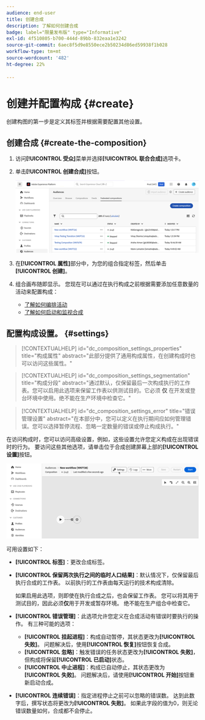 ```yaml
---
audience: end-user
title: 创建合成
description: 了解如何创建合成
badge: label="限量发布版" type="Informative"
exl-id: 4f510805-b700-444d-89bb-832eaa1e3242
source-git-commit: 6aec8f5d9e8550ece2b50234d86ed59938f1b028
workflow-type: tm+mt
source-wordcount: '482'
ht-degree: 22%

---
```


# 创建并配置构成 {#create}

创建构图的第一步是定义其标签并根据需要配置其他设置。

## 创建合成 {#create-the-composition}

1. 访问&#x200B;**[!UICONTROL 受众]**&#x200B;菜单并选择&#x200B;**[!UICONTROL 联合合成]**&#x200B;选项卡。

1. 单击&#x200B;**[!UICONTROL 创建合成]**&#x200B;按钮。

   ![](assets/composition-create.png)

1. 在&#x200B;**[!UICONTROL 属性]**&#x200B;部分中，为您的组合指定标签，然后单击&#x200B;**[!UICONTROL 创建]**。

1. 组合画布随即显示。 您现在可以通过在执行构成之前根据需要添加任意数量的活动来配置构成：

   * [了解如何编排活动](#action-activities)
   * [了解如何启动和监视合成](#save)

## 配置构成设置。 {#settings}

>[!CONTEXTUALHELP]
>id="dc_composition_settings_properties"
>title="构成属性"
>abstract="此部分提供了通用构成属性，在创建构成时也可以访问这些属性。"

>[!CONTEXTUALHELP]
>id="dc_composition_settings_segmentation"
>title="构成分段"
>abstract="通过默认，仅保留最后一次构成执行的工作表。您可以启用此选项来保留工作表以供测试目的。它必须 **仅** 在开发或登台环境中使用。绝不能在生产环境中检查它。"

>[!CONTEXTUALHELP]
>id="dc_composition_settings_error"
>title="错误管理设置"
>abstract="在本部分中，您可以定义在执行期间应如何管理错误。您可以选择暂停流程、忽略一定数量的错误或停止构成执行。"

在访问构成时，您可以访问高级设置，例如，这些设置允许您定义构成在出现错误时的行为。 要访问这些其他选项，请单击位于合成创建屏幕上部的&#x200B;**[!UICONTROL 设置]**&#x200B;按钮。

![](assets/composition-create-settings.png)

可用设置如下：

* **[!UICONTROL 标签]**：更改合成标签。

* **[!UICONTROL 保留两次执行之间的临时人口结果]**：默认情况下，仅保留最后执行合成的工作表。 以前执行的工作表由每天运行的技术构成清除。

  如果启用此选项，则即使在执行合成之后，也会保留工作表。 您可以将其用于测试目的，因此必须&#x200B;**仅**&#x200B;用于开发或暂存环境。 绝不能在生产组合中检查它。

* **[!UICONTROL 错误管理]**：此选项允许您定义在合成活动有错误时要执行的操作。 有三种可能的选项：

   * **[!UICONTROL 挂起进程]**：构成自动暂停，其状态更改为&#x200B;**[!UICONTROL 失败]**。 问题解决后，使用&#x200B;**[!UICONTROL 恢复]**&#x200B;按钮恢复合成。
   * **[!UICONTROL 忽略]**：触发错误的任务状态更改为&#x200B;**[!UICONTROL 失败]**，但构成将保留&#x200B;**[!UICONTROL 已启动]**&#x200B;状态。
   * **[!UICONTROL 中止进程]**：构成已自动停止，其状态更改为&#x200B;**[!UICONTROL 失败]**。 问题解决后，请使用&#x200B;**[!UICONTROL 开始]**&#x200B;按钮重新启动合成。

* **[!UICONTROL 连续错误]**：指定进程停止之前可以忽略的错误数。 达到此数字后，撰写状态将更改为&#x200B;**[!UICONTROL 失败]**。 如果此字段的值为0，则无论错误数量如何，合成都不会停止。

